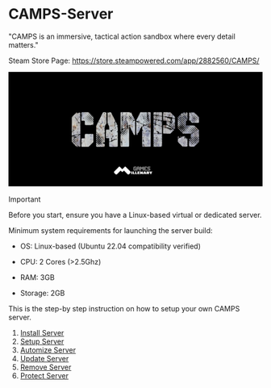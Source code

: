 # CAMPS-Server
"CAMPS is an immersive, tactical action sandbox where every detail matters."

Steam Store Page: https://store.steampowered.com/app/2882560/CAMPS/

![](https://github.com/MillenaryMan/CAMPS-Server/blob/main/GitBanner.png)

> [!IMPORTANT]
> Before you start, ensure you have a Linux-based virtual or dedicated server.
>
> Minimum system requirements for launching the server build:
> - OS: Linux-based (Ubuntu 22.04 compatibility verified)
>
> - CPU: 2 Cores (>2.5Ghz)
>
> - RAM: 3GB 
>
> - Storage: 2GB

This is the step-by step instruction on how to setup your own CAMPS server.
1. [Install Server](https://github.com/MillenaryMan/CAMPS-Server/blob/main/Install%20Server.md)
2. [Setup Server](https://github.com/MillenaryMan/CAMPS-Server/blob/main/Setup%20Server.md)
3. [Automize Server](https://github.com/MillenaryMan/CAMPS-Server/blob/main/Automatic%20Startup.md)
4. [Update Server](https://github.com/MillenaryMan/CAMPS-Server/blob/main/Update%20Server.md)
5. [Remove Server](https://github.com/MillenaryMan/CAMPS-Server/blob/main/Remove%20Server.md)
6. [Protect Server]()

